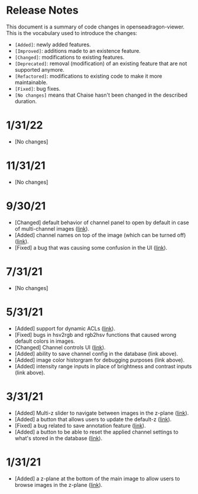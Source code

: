 # Release Notes

This document is a summary of code changes in openseadragon-viewer. This is the vocabulary used to introduce the changes:
  - `[Added]`: newly added features.
  - `[Improved]`: additions made to an existence feature.
  - `[Changed]`: modifications to existing features.
  - `[Deprecated]`: removal (modification) of an existing feature that are not supported anymore.
  - `[Refactored]`: modifications to existing code to make it more maintainable.
  - `[Fixed]`: bug fixes.
  - `[No changes]` means that Chaise hasn't been changed in the described duration.


# 1/31/22
- [No changes]

# 11/31/21
- [No changes]

# 9/30/21
- [Changed] default behavior of channel panel to open by default in case of multi-channel images ([link](https://github.com/informatics-isi-edu/openseadragon-viewer/commit/268216b9938c0ca142441484a5e685e29453afe9)).
- [Added] channel names on top of the image (which can be turned off) ([link](https://github.com/informatics-isi-edu/openseadragon-viewer/pull/88)).
- [Fixed] a bug that was causing some confusion in the UI ([link](https://github.com/informatics-isi-edu/openseadragon-viewer/commit/008d5efc2267f8017a6a6704daf3ff2dda209508)).

# 7/31/21
- [No changes]

# 5/31/21
- [Added] support for dynamic ACLs ([link](https://github.com/informatics-isi-edu/openseadragon-viewer/pull/91)).
- [Fixed] bugs in hsv2rgb and rgb2hsv functions that caused wrong default colors in images.
- [Changed] Channel controls UI ([link](https://github.com/informatics-isi-edu/openseadragon-viewer/pull/78)).
- [Added] ability to save channel config in the database (link above).
- [Added] image color historgram for debugging purposes (link above).
- [Added] intensity range inputs in place of brightness and contrast inputs (link above).

# 3/31/21
- [Added] Multi-z slider to navigate between images in the z-plane ([link](https://github.com/informatics-isi-edu/openseadragon-viewer/pull/89)).
- [Added] a button that allows users to update the default-z ([link](https://github.com/informatics-isi-edu/openseadragon-viewer/pull/86)).
- [Fixed] a bug related to save annotation feature ([link](https://github.com/informatics-isi-edu/openseadragon-viewer/pull/77)).
- [Added] a button to be able to reset the applied channel settings to what's stored in the database ([link](https://github.com/informatics-isi-edu/openseadragon-viewer/pull/71)).

# 1/31/21

- [Added] a z-plane at the bottom of the main image to allow users to browse images in the z-plane ([link](https://github.com/informatics-isi-edu/openseadragon-viewer/pull/77)).

